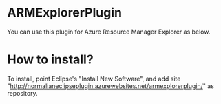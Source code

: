 # ARMExplorerPlugin
You can use this plugin for Azure Resource Manager Explorer as below.


# How to install?
To install, point Eclipse's "Install New Software", and add site "http://normalianeclipseplugin.azurewebsites.net/armexplorerplugin/" as repository.

